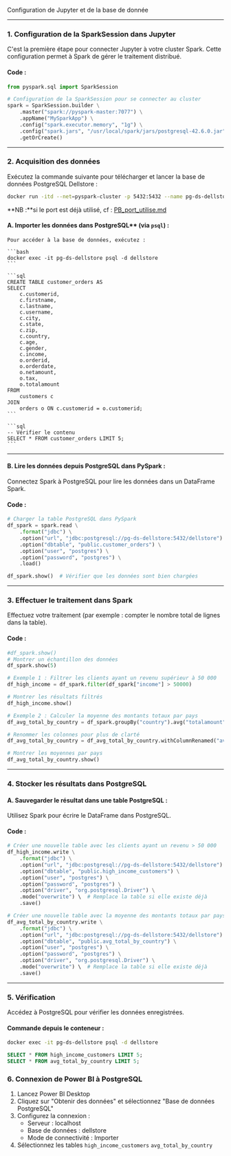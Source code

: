 Configuration de Jupyter et de la base de donnée

---

### **1. Configuration de la SparkSession dans Jupyter**
C'est la première étape pour connecter Jupyter à votre cluster Spark. Cette configuration permet à Spark de gérer le traitement distribué.

#### Code :
```python
from pyspark.sql import SparkSession

# Configuration de la SparkSession pour se connecter au cluster
spark = SparkSession.builder \
    .master("spark://pyspark-master:7077") \
    .appName("MySparkApp") \
    .config("spark.executor.memory", "1g") \
    .config("spark.jars", "/usr/local/spark/jars/postgresql-42.6.0.jar") \
    .getOrCreate()
```

---

### **2. Acquisition des données**

Exécutez la commande suivante pour télécharger et lancer la base de données PostgreSQL Dellstore :

```bash
docker run -itd --net=pyspark-cluster -p 5432:5432 --name pg-ds-dellstore aa8y/postgres-dataset:dellstore
```

**NB :**si le port est déjà utilisé, cf : [PB_port_utilise.md](./PB_port_utilise.md)

#### A. Importer les données dans PostgreSQL** (via `psql`) :

    Pour accéder à la base de données, exécutez :

    ```bash
    docker exec -it pg-ds-dellstore psql -d dellstore
    ```

    ```sql
    CREATE TABLE customer_orders AS
    SELECT 
        c.customerid,
        c.firstname,
        c.lastname,
        c.username,
        c.city,
        c.state,
        c.zip,
        c.country,
        c.age,
        c.gender,
        c.income,
        o.orderid,
        o.orderdate,
        o.netamount,
        o.tax,
        o.totalamount
    FROM 
        customers c
    JOIN 
        orders o ON c.customerid = o.customerid;
    ```
    
    ```sql
    -- Vérifier le contenu
    SELECT * FROM customer_orders LIMIT 5;
    ```
    
---

 
#### B. Lire les données depuis PostgreSQL dans PySpark :
Connectez Spark à PostgreSQL pour lire les données dans un DataFrame Spark.

#### Code :
```python
# Charger la table PostgreSQL dans PySpark
df_spark = spark.read \
    .format("jdbc") \
    .option("url", "jdbc:postgresql://pg-ds-dellstore:5432/dellstore") \
    .option("dbtable", "public.customer_orders") \
    .option("user", "postgres") \
    .option("password", "postgres") \
    .load()

df_spark.show()  # Vérifier que les données sont bien chargées
```
---

### **3. Effectuer le traitement dans Spark**
Effectuez votre traitement (par exemple : compter le nombre total de lignes dans la table).

#### Code :
```python
#df_spark.show()
# Montrer un échantillon des données
df_spark.show(5)

# Exemple 1 : Filtrer les clients ayant un revenu supérieur à 50 000
df_high_income = df_spark.filter(df_spark["income"] > 50000)

# Montrer les résultats filtrés
df_high_income.show()

# Exemple 2 : Calculer la moyenne des montants totaux par pays
df_avg_total_by_country = df_spark.groupBy("country").avg("totalamount")

# Renommer les colonnes pour plus de clarté
df_avg_total_by_country = df_avg_total_by_country.withColumnRenamed("avg(totalamount)", "avg_totalamount")

# Montrer les moyennes par pays
df_avg_total_by_country.show()
```

---

### **4. Stocker les résultats dans PostgreSQL**
#### A. Sauvegarder le résultat dans une table PostgreSQL :
Utilisez Spark pour écrire le DataFrame dans PostgreSQL.

#### Code :
```python
# Créer une nouvelle table avec les clients ayant un revenu > 50 000
df_high_income.write \
    .format("jdbc") \
    .option("url", "jdbc:postgresql://pg-ds-dellstore:5432/dellstore") \
    .option("dbtable", "public.high_income_customers") \
    .option("user", "postgres") \
    .option("password", "postgres") \
    .option("driver", "org.postgresql.Driver") \
    .mode("overwrite") \  # Remplace la table si elle existe déjà
    .save()
```

```python
# Créer une nouvelle table avec la moyenne des montants totaux par pays
df_avg_total_by_country.write \
    .format("jdbc") \
    .option("url", "jdbc:postgresql://pg-ds-dellstore:5432/dellstore") \
    .option("dbtable", "public.avg_total_by_country") \
    .option("user", "postgres") \
    .option("password", "postgres") \
    .option("driver", "org.postgresql.Driver") \
    .mode("overwrite") \  # Remplace la table si elle existe déjà
    .save()
```

---

### **5. Vérification**
Accédez à PostgreSQL pour vérifier les données enregistrées.

#### Commande depuis le conteneur :
```bash
docker exec -it pg-ds-dellstore psql -d dellstore
```

```sql
SELECT * FROM high_income_customers LIMIT 5;
SELECT * FROM avg_total_by_country LIMIT 5;
```

### **6. Connexion de Power BI à PostgreSQL**

1. Lancez Power BI Desktop
2. Cliquez sur "Obtenir des données" et sélectionnez "Base de données PostgreSQL"
3. Configurez la connexion :
   - Serveur : localhost
   - Base de données : dellstore
   - Mode de connectivité : Importer
4. Sélectionnez les tables `high_income_customers` `avg_total_by_country`